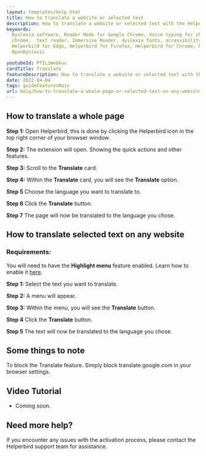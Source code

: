```yaml
---
layout: templates/help.html
title: How to translate a website or selected text
description: How to translate a website or selected text with the Helperbird browser extension.
keywords:
  Dyslexia software, Reader Mode for Google Chrome, Voice typing for chrome, Text to speech for
  chrome,  text reader, Immersive Reader, dyslexia fonts, accessibility software, dyslexia software,
  Helperbird for Edge, Helperbird for Firefox, Helperbird for Chrome, Opendyslexic for Chrome,
  OpenDyslexic

youtubeId: PfILiWebkuc
cardTitle: Translate
featureDescription: How to translate a website or selected text with the Helperbird browser extension.
date: 2022-04-04
tags: guideFeaturesMain
url: help/how-to-translate-a-whole-page-or-selected-text-on-any-website/
---
```





## How to translate a whole page

**Step 1:** Open Helperbird, this is done by clicking the Helperbird icon in the top right corner of your browser window.

**Step 2:** The extension will open. Showing the quick actions and other features.

**Step 3:** Scroll to the **Translate** card.

**Step 4:** Within the **Translate** card, you will see the **Translate** option.

**Step 5** Choose the language you want to translate to.

**Step 6** Click the **Translate** button.

**Step 7** The page will now be translated to the language you chose.


## How to translate selected text on any website

### Requirements:
You will need to have the **Highlight menu** feature enabled. Learn how to enable it [here](https://helperbird.com/help/how-to-enable-the-highlight-menu/).

**Step 1:** Select the text you want to translate.

**Step 2:** A menu will appear.

**Step 3:** Within the menu, you will see the **Translate** button.

**Step 4** Click the **Translate** button.

**Step 5** The text will now be translated to the language you chose.


## Some things to note

To block the Translate feature. Simply block translate.google.com in your browser settings.


## Video Tutorial

- Coming soon.



## Need more help?

If you encounter any issues with the activation process, please contact the Helperbird support team for assistance.







